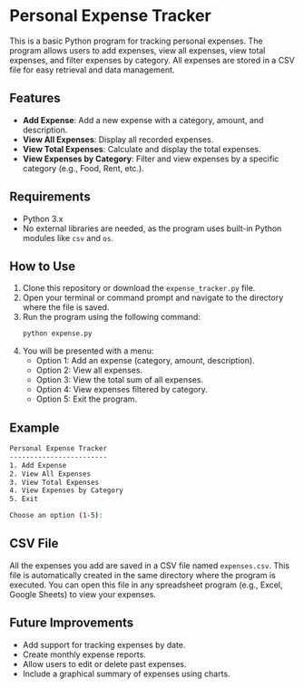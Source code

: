 # Personal Expense Tracker

This is a basic Python program for tracking personal expenses. The program allows users to add expenses, view all expenses, view total expenses, and filter expenses by category. All expenses are stored in a CSV file for easy retrieval and data management.

## Features

- **Add Expense**: Add a new expense with a category, amount, and description.
- **View All Expenses**: Display all recorded expenses.
- **View Total Expenses**: Calculate and display the total expenses.
- **View Expenses by Category**: Filter and view expenses by a specific category (e.g., Food, Rent, etc.).

## Requirements

- Python 3.x
- No external libraries are needed, as the program uses built-in Python modules like `csv` and `os`.

## How to Use

1. Clone this repository or download the `expense_tracker.py` file.
2. Open your terminal or command prompt and navigate to the directory where the file is saved.
3. Run the program using the following command:
   ```bash
   python expense.py
   ```
4. You will be presented with a menu:
   - Option 1: Add an expense (category, amount, description).
   - Option 2: View all expenses.
   - Option 3: View the total sum of all expenses.
   - Option 4: View expenses filtered by category.
   - Option 5: Exit the program.

## Example

```bash
Personal Expense Tracker
------------------------
1. Add Expense
2. View All Expenses
3. View Total Expenses
4. View Expenses by Category
5. Exit

Choose an option (1-5):
```

## CSV File

All the expenses you add are saved in a CSV file named `expenses.csv`. This file is automatically created in the same directory where the program is executed. You can open this file in any spreadsheet program (e.g., Excel, Google Sheets) to view your expenses.

## Future Improvements

- Add support for tracking expenses by date.
- Create monthly expense reports.
- Allow users to edit or delete past expenses.
- Include a graphical summary of expenses using charts.


